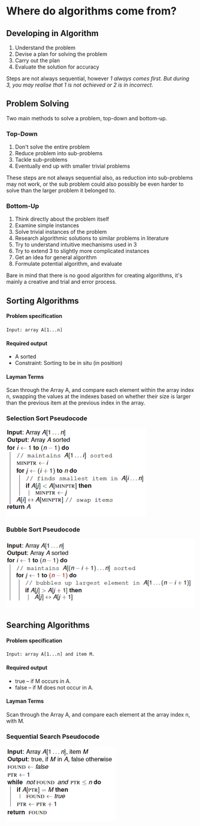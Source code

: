 # Where do algorithms come from?

## **Developing in Algorithm**

1. Understand the problem
2. Devise a plan for solving the problem
3. Carry out the plan
4. Evaluate the solution for accuracy

Steps are not always sequential, however _1 always comes first. But during 3, you may realise that 1 is not achieved or 2 is in incorrect_.

## Problem Solving

Two main methods to solve a problem, top-down and bottom-up.

### Top-Down

1. Don't solve the entire problem
2. Reduce problem into sub-problems
3. Tackle sub-problems
4. Eventually end up with smaller trivial problems

These steps are not always sequential also, as reduction into sub-problems may not work, or the sub problem could also possibly be even harder to solve than the larger problem it belonged to.

### Bottom-Up

1. Think directly about the problem itself
2. Examine simple instances
3. Solve trivial instances of the problem
4. Research algorithmic solutions to similar problems in literature
5. Try to understand intuitive mechanisms used in 3
6. Try to extend 3 to slightly more complicated instances
7. Get an idea for general algorithm
8. Formulate potential algorithm, and evaluate

Bare in mind that there is no good algorithm for creating algorithms, it's mainly a creative and trial and error process.

## Sorting Algorithms

#### Problem specification

`Input: array A[1...n]`

#### Required output

* A sorted
* Constraint: Sorting to be in situ (in position)

#### Layman Terms

Scan through the Array A, and compare each element within the array index n, swapping the values at the indexes based on whether their size is larger than the previous item at the previous index in the array.

### **Selection Sort** Pseudocode

![](<../../../../.gitbook/assets/image (195) (1).png>)

### Bubble Sort Pseudocode

![](<../../../../.gitbook/assets/image (196) (1).png>)

## Searching Algorithms

#### Problem specification

`Input: array A[1...n] and item M.`

#### Required output

* true – if M occurs in A.
* false – if M does not occur in A.

#### Layman Terms

Scan through the Array A, and compare each element at the array index n, with M.

### Sequential Search Pseudocode

![](<../../../../.gitbook/assets/image (194) (1) (1).png>)
